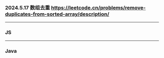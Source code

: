 ### 2024.5.17 数组去重 https://leetcode.cn/problems/remove-duplicates-from-sorted-array/description/

---

### JS


---

### Java
